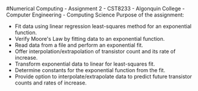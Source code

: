 #Numerical Computing - Assignment 2 - CST8233 - Algonquin College - Computer Engineering - Computing Science
Purpose of the assignment:
-  Fit data using linear regression least-squares method for an exponential function.
-  Verify Moore's Law by fitting data to an exponential function.
-  Read data from a file and perform an exponential fit.
-  Offer interpolation/extrapolation of transistor count and its rate of increase.
-  Transform exponential data to linear for least-squares fit.
-  Determine constants for the exponential function from the fit.
-  Provide option to interpolate/extrapolate data to predict future transistor counts and rates of increase.
